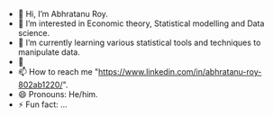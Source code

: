 - 👋 Hi, I’m Abhratanu Roy.
- 👀 I’m interested in Economic theory, Statistical modelling and Data science.
- 🌱 I’m currently learning various statistical tools and techniques to manipulate data.
- 💞
- 📫 How to reach me "https://www.linkedin.com/in/abhratanu-roy-802ab1220/".
- 😄 Pronouns: He/him.
- ⚡ Fun fact: ...

<!---
abhratanu-roy/abhratanu-roy is a ✨ special ✨ repository because its `README.md` (this file) appears on your GitHub profile.
You can click the Preview link to take a look at your changes.
--->
